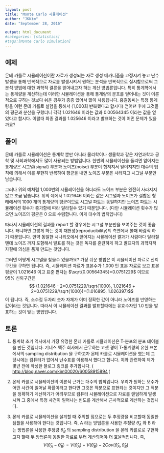 ```yaml
---
layout: post 
title: "Monte Carlo 시뮬레이션"
author: "JKKim"
date: "September 28, 2016"

output: html_document
#categories: [statistics]
#tags:[Monte Carlo simulation]
---
```


## 예제 

몬테 카를로 시뮬레이션이란 자료가 생성되는 자료 생성 메카니즘을 고정시켜 놓고 난수 발생을 통해  반복적으로 자료를 발생시켜서 원하는 분석을 반복적으로 실시함으로써 그 분석 방법에 대한 과학적 결론을 얻어내고자 하는 계산 방법론입니다. 특히 통계학에서는 통계량을 계산하는데 이러한 시뮬레이션을 통해 통계량의 분포를 얻어내는 것이 이론적으로 구하는 것보다 쉬운 경우가 종종 있어서 많이 사용됩니다. 홍길동씨는 특정 통계량을 이런 몬테 카를로 실험을 통해서 (1,000회 반복했다고 합시다) 얻어낸 후에 그것들의 평균과 분산을 구했더니 각각 1.021646 이라는 값과 0.00564345 이라는 값을 얻었다고 합시다. 이럴때 최종 결과를 1.025646 이라고 발표하는 것이 어떤 문제가 있을까요?








## 풀이  




몬테 카를로 시뮬레이션은 통계학 뿐만 아니라 물리학이나 생물학과 같은 자연과학과 공학 및 사회과학에서도 많이 사용되는 방법입니다. 한번의 시뮬레이션을 돌리면 얻어지는 통계량은 시그널(signal) 부분과 노이즈(noise) 부분이 합쳐져서 얻이지지만 대수의 법칙에 의해서 이를 무한히 반복하여 평균을 내면 노이즈 부분은 사라지고 시그널 부분만 남습니다. 

그러나 위의 예처럼 1,000번의 시뮬레이션을 하더라도 노이즈 부분은 완전히 사라지지 않고 조금 남습니다. 
위의 예에서 1.021646 이라는 값은 시그널과 노이즈가 결합된 형태에서의 1000 개의 통계량의 평균이므로 시그널 파트는 동일하지만 노이즈 파트는 시뮬레이션 횟수가 증가함에 따라 달라질수 있기 때문입니다. (다만 시뮬레이션 횟수가 많으면 노이즈의 평균은 0 으로 수렴합니다. 이게 대수의 법칙입니다)


따라서 시뮬레이션의 결과를 report 할 경우에는 시그널 부분만을 보여주는 것이 좋습니다. 왜냐하면 그렇게 하는 것이  재현성(reproducibility)의 측면에서 볼때 바람직 하기 때문입니다. 만약 동일한 시나리오에서 얻어지는 시뮬레이션 결과가 사람마다 달라질텐데 노이즈 까지 포함해서 발표를 하는 것은 독자를 혼란하게 하고 발표자의 과학자적 자질에 의심을 품게 만드는 것입니다. 

그러면 어떻게 시그널을 찾을수 있을까요? 가장 쉬운 방법은 이 시뮬레이션 자료로 신뢰구간을 구하면 됩니다. 즉, 시뮬레이션 자료가 표본수가 1,000 인 표본 자료로 보고 표본 평균이 1.021646 이고 표준 편차는 $\sqrt{0.00564345}=0.0751229$ 이므로 95\% 신뢰구간은 
$$ (1.021646 - 2*0.0751229/\sqrt{1000}, 1.021646 + 2*0.0751229/\sqrt{1000})=(1.016895, 1.026397)$$
이 됩니다. 즉, 소수점 두자리 숫자 자체가 이미 정확한 값이 아니라 노이즈를 반영하는 값이라는 것입니다. 따라서 이 시뮬레이션 결과를 발표할때에는 유효수자인 1.0 만을 발표하는 것이 맞는 방법입니다. 



## 토론

1. 통계학 초기 역사에서 가장 유명한 몬테 카를로 시뮬레이션은 T-분포의 분포 테이블을 만든 것입니다. 기네스 맥주 회사에서 근무하는 고셋 경이 T-통계량의 유한 표본에서의 sampling distribution 을 구하고자 몬테 카를로 시뮬레이션을 했는데 그 당시에는 컴퓨터가 없어서 난수표를 이용해서 했다고 합니다. 이와 관련하여 제가 몇년 전에 작성한 블로그 링크를 추가합니다. (
<http://blog.naver.com/kim00020/60058915894> ) 




2. 몬테 카를로 시뮬레이션의 이론적 근거는 대수의 법칙입니다. 우리가 원하는 모수가 어떤 사건이 일어날 확률이라고 한다면 그것은 적분으로 표현되는 것이지만 그 적분을 정확하기 계산하기가 어려우므로 컴퓨터 시뮬레이션으로 자료를 랜덤하게 발생시켜 그 중에서 특정 사건이 일어나는 빈도를 계산해서 근사적으로 계산하는 것입니다. 



3. 몬테 카를로 시뮬레이션을 설계할 때 주의할 점으로는 두  추정량을 비교할때 동일한 샘플을 사용해야 한다는 것입니다. 즉, A 라는 방법론을 사용한 추정량 $\hat{\theta}_A$ 와 B 라는 방법론을 사용한 추정량 $\hat{\theta}_B$ 의 sampling distribution 을 몬테 카를로로 구현하고자 할때 두 방법론이 동일한 자료로 부터 계산되어야 더 효율적입니다. 즉, 
$$ V( \hat{\theta}_A - \hat{\theta}_B) = V( \hat{\theta}_A) + V( \hat{\theta}_B)- 2 Cov ( \hat{\theta}_A, \hat{\theta}_B) $$







